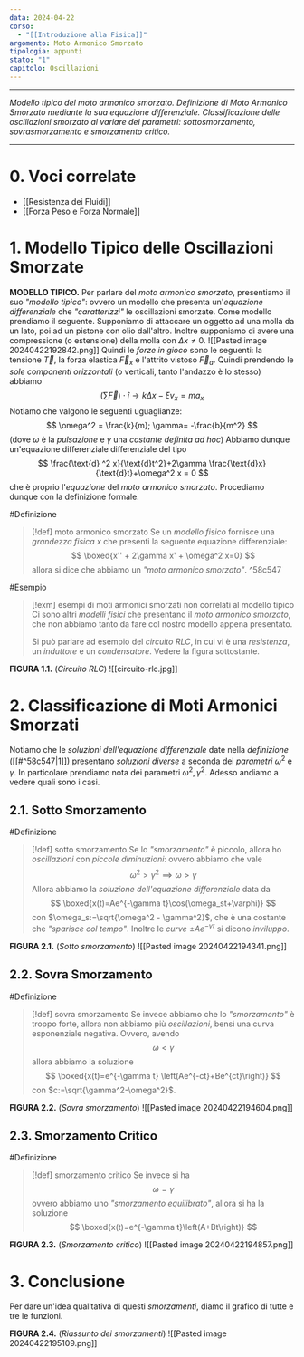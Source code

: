 ```yaml
---
data: 2024-04-22
corso:
  - "[[Introduzione alla Fisica]]"
argomento: Moto Armonico Smorzato
tipologia: appunti
stato: "1"
capitolo: Oscillazioni
---
```

- - -
*Modello tipico del moto armonico smorzato. Definizione di Moto Armonico Smorzato mediante la sua equazione differenziale. Classificazione delle oscillazioni smorzato al variare dei parametri: sottosmorzamento, sovrasmorzamento e smorzamento critico.*
- - -
# 0. Voci correlate
- [[Resistenza dei Fluidi]]
- [[Forza Peso e Forza Normale]]
# 1. Modello Tipico delle Oscillazioni Smorzate
**MODELLO TIPICO.** Per parlare del *moto armonico smorzato*, presentiamo il suo *"modello tipico"*: ovvero un modello che presenta un'*equazione differenziale* che *"caratterizzi"* le oscillazioni smorzate.
Come modello prendiamo il seguente. Supponiamo di attaccare un oggetto ad una molla da un lato, poi ad un pistone con olio dall'altro. Inoltre supponiamo di avere una compressione (o estensione) della molla con $\Delta x \neq 0$.
![[Pasted image 20240422192842.png]]
Quindi le *forze in gioco* sono le seguenti: la tensione $\vec{T}$, la forza elastica $\vec{F}_x$ e l'attrito vistoso $\vec{F}_a$.
Quindi prendendo le *sole componenti orizzontali* (o verticali, tanto l'andazzo è lo stesso) abbiamo
$$
\left(\sum \vec{F}\right) \cdot \hat{i} \to k\Delta x  -\xi v_x = ma_x
$$
Notiamo che valgono le seguenti uguaglianze:
$$
\omega^2 = \frac{k}{m}; \gamma= -\frac{b}{m^2}
$$
(dove $\omega$ è la *pulsazione* e $\gamma$ una *costante definita ad hoc*)
Abbiamo dunque un'equazione differenziale differenziale del tipo
$$
\frac{\text{d} ^2 x}{\text{d}t^2}+2\gamma \frac{\text{d}x}{\text{d}t}+\omega^2 x = 0
$$
che è proprio l'*equazione* del *moto armonico smorzato*. Procediamo dunque con la definizione formale.

#Definizione 
> [!def] moto armonico smorzato
> Se un *modello fisico* fornisce una *grandezza fisica* $x$ che presenti la seguente equazione differenziale:
> $$
> \boxed{x'' + 2\gamma x' + \omega^2 x=0}
> $$
> allora si dice che abbiamo un *"moto armonico smorzato"*.
^58c547

#Esempio 
> [!exm] esempi di moti armonici smorzati non correlati al modello tipico
> Ci sono altri *modelli fisici* che presentano il *moto armonico smorzato*, che non abbiamo tanto da fare col nostro modello appena presentato. 
> 
> Si può parlare ad esempio del *circuito RLC*, in cui vi è una *resistenza*, un *induttore* e un *condensatore*. Vedere la figura sottostante.

**FIGURA 1.1.** (*Circuito RLC*)
![[circuito-rlc.jpg]]

# 2. Classificazione di Moti Armonici Smorzati
Notiamo che le *soluzioni dell'equazione differenziale* date nella *definizione* ([[#^58c547|1]]) presentano *soluzioni diverse* a seconda dei *parametri* $\omega^2$ e $\gamma$. In particolare prendiamo nota dei parametri $\omega^2, \gamma^2$. Adesso andiamo a vedere quali sono i casi.

## 2.1. Sotto Smorzamento
#Definizione 
> [!def] sotto smorzamento
> Se lo *"smorzamento"* è piccolo, allora ho *oscillazioni* con *piccole diminuzioni*: ovvero abbiamo che vale
> $$
> \omega^2 > \gamma^2 \implies \omega > \gamma
> $$
> Allora abbiamo la *soluzione dell'equazione differenziale* data da
> $$
> \boxed{x(t)=Ae^{-\gamma t}\cos(\omega_st+\varphi)}
> $$
> con $\omega_s:=\sqrt{\omega^2 - \gamma^2}$, che è una costante che *"sparisce col tempo"*. Inoltre le *curve* $\pm Ae^{-\gamma t}$ si dicono *inviluppo*.

**FIGURA 2.1.** (*Sotto smorzamento*)
![[Pasted image 20240422194341.png]]

## 2.2. Sovra Smorzamento
#Definizione 
> [!def] sovra smorzamento
> Se invece abbiamo che lo *"smorzamento"* è troppo forte, allora non abbiamo più *oscillazioni*, bensì una curva esponenziale negativa. Ovvero, avendo
> $$
> \omega < \gamma
> $$
> allora abbiamo la soluzione
> $$
> \boxed{x(t)=e^{-\gamma t} \left(Ae^{-ct}+Be^{ct}\right)}
> $$
> con $c:=\sqrt{\gamma^2-\omega^2}$.

**FIGURA 2.2.** (*Sovra smorzamento*)
![[Pasted image 20240422194604.png]]

## 2.3. Smorzamento Critico
#Definizione 
> [!def] smorzamento critico
> Se invece si ha
> $$
> \omega = \gamma
> $$
> ovvero abbiamo uno *"smorzamento equilibrato"*, allora si ha la soluzione
> $$
> \boxed{x(t)=e^{-\gamma t}\left(A+Bt\right)}
> $$

**FIGURA 2.3.** (*Smorzamento critico*)
![[Pasted image 20240422194857.png]]

# 3. Conclusione
Per dare un'idea qualitativa di questi *smorzamenti*, diamo il grafico di tutte e tre le funzioni.

**FIGURA 2.4.** (*Riassunto dei smorzamenti*)
![[Pasted image 20240422195109.png]]
